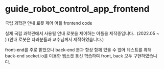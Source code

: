 # guide_robot_control_app_frontend
국립 과학관 안내 로봇 제어 어플 frontend code

실제 국립 과학관에서 사용될 안내 로봇을 제어하는 어플을 제작중입니다.. (2022.05 ~ ) (안내 로봇은 타과분들과 교수님께서 제작하였습니다.)

front-end를 주로 맡았으나 back-end 분과 항상 함께 있을 수 없어 테스트를 위해 back-end socket.io를 이용한 웹소켓 통신 학습하여 front, back 모두 구현하였습니다.
